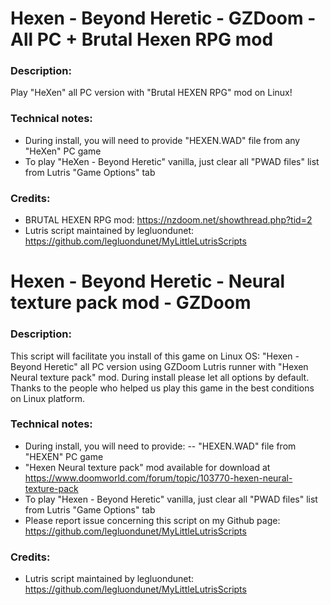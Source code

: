 # Hexen - Beyond Heretic - GZDoom - All PC + Brutal Hexen RPG mod
### Description:
Play "HeXen" all PC version with "Brutal HEXEN RPG" mod on Linux!
### Technical notes:
- During install, you will need to provide "HEXEN.WAD" file from any "HeXen" PC game
- To play "HeXen - Beyond Heretic" vanilla, just clear all "PWAD files" list from Lutris "Game Options" tab
### Credits:
- BRUTAL HEXEN RPG mod: https://nzdoom.net/showthread.php?tid=2
- Lutris script maintained by legluondunet: https://github.com/legluondunet/MyLittleLutrisScripts

# Hexen - Beyond Heretic - Neural texture pack mod - GZDoom
### Description:
This script will facilitate you install of this game on Linux OS:
"Hexen - Beyond Heretic"  all PC version using GZDoom Lutris runner with "Hexen Neural texture pack" mod.
During install please let all options by default.
Thanks to the people who helped us play this game in the best conditions on Linux platform.
### Technical notes:
- During install, you will need to provide:
-- "HEXEN.WAD" file from "HEXEN" PC game
- "Hexen Neural texture pack" mod available for download at https://www.doomworld.com/forum/topic/103770-hexen-neural-texture-pack
- To play "Hexen - Beyond Heretic" vanilla, just clear all "PWAD files" list from Lutris "Game Options" tab
- Please report issue concerning this script on my Github page:
https://github.com/legluondunet/MyLittleLutrisScripts
### Credits:
- Lutris script maintained by legluondunet: https://github.com/legluondunet/MyLittleLutrisScripts
